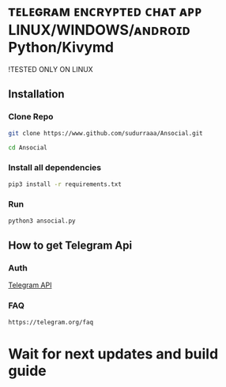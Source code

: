 # ᴛᴇʟᴇɢʀᴀᴍ ᴇɴᴄʀʏᴘᴛᴇᴅ ᴄʜᴀᴛ ᴀᴘᴘ LINUX/WINDOWS/ᴀɴᴅʀᴏɪᴅ Python/Kivymd
!TESTED ONLY ON LINUX

## Installation
### Clone Repo
```sh
git clone https://www.github.com/sudurraaa/Ansocial.git
```
```sh
cd Ansocial
```
### Install all dependencies
```sh
pip3 install -r requirements.txt
```
### Run
```sh
python3 ansocial.py
```
## How to get Telegram Api
### Auth
<a href="https://my.telegram.org/auth">Telegram API</a>

### FAQ
```sh
https://telegram.org/faq
```
# Wait for next updates and build guide 

